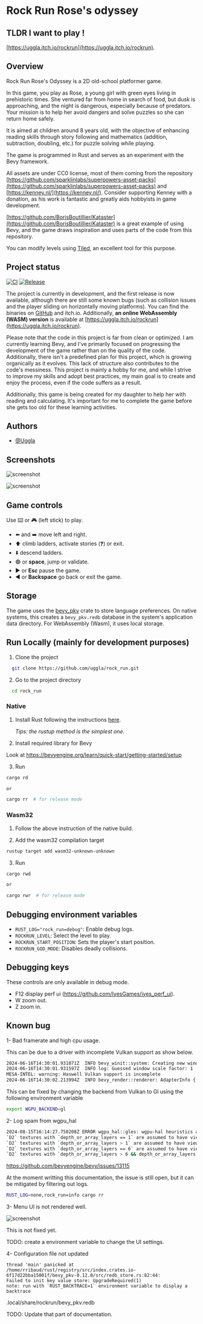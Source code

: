 # Rock Run Rose's odyssey

## TLDR I want to play !

[https://uggla.itch.io/rockrun](https://uggla.itch.io/rockrun).

## Overview

Rock Run Rose's Odyssey is a 2D old-school platformer game.

In this game, you play as Rose, a young girl with green eyes living in
prehistoric times. She ventured far from home in search of food, but
dusk is approaching, and the night is dangerous, especially because of
predators. Your mission is to help her avoid dangers and solve puzzles so
she can return home safely.

It is aimed at children around 8 years old, with the objective of enhancing
reading skills through story following and mathematics (addition, subtraction,
doubling, etc.) for puzzle solving while playing.

The game is programmed in Rust and serves as an experiment with the Bevy
framework.

All assets are under CC0 license, most of them coming from the repository
[https://github.com/sparklinlabs/superpowers-asset-packs](https://github.com/sparklinlabs/superpowers-asset-packs)
and [https://kenney.nl/](https://kenney.nl/).
Consider supporting Kenney with a donation, as his work is fantastic and
greatly aids hobbyists in game development.

[https://github.com/BorisBoutillier/Kataster](https://github.com/BorisBoutillier/Kataster)
is a great example of using Bevy, and the game draws inspiration and uses
parts of the code from this repository.

You can modify levels using [Tiled](https://www.mapeditor.org/), an excellent tool for this purpose.

## Project status

[![CI](https://github.com/uggla/rock_run/actions/workflows/ci.yaml/badge.svg)](https://github.com/uggla/rock_run/actions/workflows/ci.yaml)
[![Release](https://github.com/uggla/rock_run/actions/workflows/release.yaml/badge.svg)](https://github.com/uggla/rock_run/actions/workflows/release.yaml)

The project is currently in development, and the first release is now
available, although there are still some known bugs (such as collision
issues and the player sliding on horizontally moving platforms). You
can find the binaries on [GitHub](https://github.com/uggla/rock_run) and
itch.io. Additionally, **an online WebAssembly (WASM) version** is available at
[https://uggla.itch.io/rockrun](https://uggla.itch.io/rockrun).

Please note that the code in this project is far from clean or
optimized. I am currently learning Bevy, and I've primarily focused
on progressing the development of the game rather than on the quality
of the code. Additionally, there isn't a predefined plan for this
project, which is growing organically as it evolves. This lack of
structure also contributes to the code's messiness. This project is
mainly a hobby for me, and while I strive to improve my skills and
adopt best practices, my main goal is to create and enjoy the process,
even if the code suffers as a result.

Additionally, this game is being created for my daughter to help her with
reading and calculating. It's important for me to complete the game before
she gets too old for these learning activities.

## Authors

- [@Uggla](https://www.github.com/Uggla)

## Screenshots

![screenshot](images/screenshot-01.png)

![screenshot](images/screenshot-02.png)

## Game controls

Use ⌨️ or 🎮 (left stick) to play.

- ⬅️ and ➡️ move left and right.
- ⬆️ climb ladders, activate stories (❓️) or exit.
- ⬇️ descend ladders.
- 🟢 or **space**, jump or validate.
- ▶️ or **Esc** pause the game.
- ◀️ or **Backspace** go back or exit the game.

## Storage

The game uses the [bevy_pkv](https://docs.rs/bevy_pkv/0.11.1/bevy_pkv)
crate to store language preferences. On native systems, this creates a
`bevy_pkv.redb` database in the system's application data directory. For
WebAssembly (Wasm), it uses local storage.

## Run Locally (mainly for development purposes)

1. Clone the project

```bash
  git clone https://github.com/uggla/rock_run.git
```

2. Go to the project directory

```bash
  cd rock_run
```

### Native

1. Install Rust following the instructions [here](https://www.rust-lang.org/fr/learn/get-started).

   _Tips: the rustup method is the simplest one._

2. Install required library for Bevy

Look at https://bevyengine.org/learn/quick-start/getting-started/setup

3. Run

```bash
cargo rd

or

cargo rr  # for release mode
```

### Wasm32

1. Follow the above instruction of the native build.

2. Add the wasm32 compilation target

```bash
rustup target add wasm32-unknown-unknown
```

3. Run

```bash
cargo rwd

or

cargo rwr  # for release mode
```

## Debugging environment variables

- `RUST_LOG="rock_run=debug"`: Enable debug logs.
- `ROCKRUN_LEVEL`: Select the level to play.
- `ROCKRUN_START_POSITION`: Sets the player's start position.
- `ROCKRUN_GOD_MODE`: Disables deadly collisions.

## Debugging keys

These controls are only available in debug mode.

- F12 display perf ui (https://github.com/IyesGames/iyes_perf_ui).
- W zoom out.
- Z zoom in.

## Known bug

1- Bad framerate and high cpu usage.

This can be due to a driver with incomplete Vulkan support as show below.

```bash
2024-06-16T14:30:01.931071Z  INFO bevy_winit::system: Creating new window "RockRun: Rose's Odyssey" (0v1)
2024-06-16T14:30:01.931597Z  INFO log: Guessed window scale factor: 1
MESA-INTEL: warning: Haswell Vulkan support is incomplete
2024-06-16T14:30:02.213994Z  INFO bevy_render::renderer: AdapterInfo { name: "llvmpipe (LLVM 18.1.6, 256 bits)", vendor: 65541, device: 0, device_type: Cpu, driver: "llvmpipe", driver_info: "Mesa 24.1.1 (LLVM 18.1.6)", backend: Vulkan }
```

This can be fixed by changing the backend from Vulkan to Gl using the following environment variable

```bash
export WGPU_BACKEND=gl
```

2- Log spam from wgpu_hal

```bash
2024-08-15T16:14:27.750208Z ERROR wgpu_hal::gles: wgpu-hal heuristics assumed that the view dimension will be equal to `Cube` rather than `CubeArray`.
`D2` textures with `depth_or_array_layers == 1` are assumed to have view dimension `D2`
`D2` textures with `depth_or_array_layers > 1` are assumed to have view dimension `D2Array`
`D2` textures with `depth_or_array_layers == 6` are assumed to have view dimension `Cube`
`D2` textures with `depth_or_array_layers > 6 && depth_or_array_layers % 6 == 0` are assumed to have view dimension `CubeArray`
```

https://github.com/bevyengine/bevy/issues/13115

At the moment writting this documentation, the issue is still open, but it can be mitigated by filtering out logs.

```bash
RUST_LOG=none,rock_run=info cargo rr
```

3- Menu UI is not rendered well.

![screenshot](images/menu-failure-01.png)

This is not fixed yet.

TODO: create a environment variable to change the UI settings.

4- Configuration file not updated

```
thread 'main' panicked at /home/rribaud/rust/registry/src/index.crates.io-6f17d22bba15001f/bevy_pkv-0.12.0/src/redb_store.rs:82:44:
Failed to init key value store: UpgradeRequired(1)
note: run with `RUST_BACKTRACE=1` environment variable to display a backtrace
```

.local/share/rockrun/bevy_pkv.redb

TODO: Update that part of documentation.
